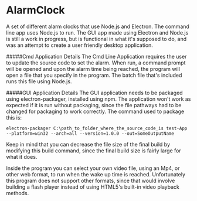 # AlarmClock

A set of different alarm clocks that use Node.js and Electron.  The command line app uses Node.js to run.  The GUI app made using Electron and Node.js is still a work in progress, but is functional in what it's supposed to do, and was an attempt to create a user friendly desktop application.

#####Cmd Application Details
The Cmd Line Application requires the user to update the source code to set the alarm.  When run, a command prompt will be opened and upon the alarm time being reached, the program will open a file that you specify in the program.  The batch file that's included runs this file using Node.js.

#####GUI Application Details
The GUI application needs to be packaged using electron-packager, installed using npm.  The application won't work as expected if it is run without packaging, since the file pathways had to be changed for packaging to work correctly.  The command used to package this is:
```
electron-packager C:\path_to_folder_where_the_source_code_is test-App --platform=win32 --arch=all --version=1.0.0 --out=SomeOutputName
```
Keep in mind that you can decrease the file size of the final build by modifying this build command, since the final build size is fairly large for what it does.

Inside the program you can select your own video file, using an Mp4, or other web format, to run when the wake up time is reached.  Unfortunately this program does not support other formats, since that would involve building a flash player instead of using HTML5's built-in video playback methods.
